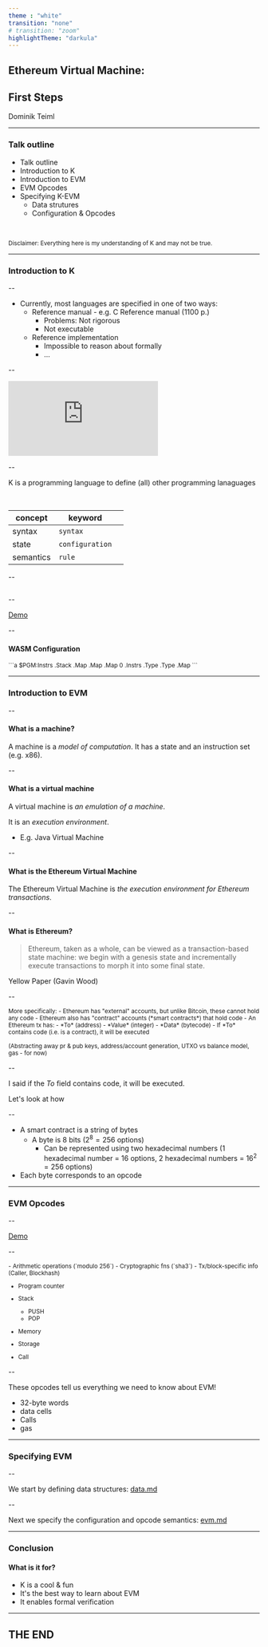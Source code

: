 ```yaml
---
theme : "white"
transition: "none"
# transition: "zoom"
highlightTheme: "darkula"
---
```


## Ethereum Virtual Machine:
## First Steps

Dominik Teiml

---

### Talk outline

- Talk outline
- Introduction to K
- Introduction to EVM
- EVM Opcodes
- Specifying K-EVM
  - Data strutures
  - Configuration & Opcodes

<br />

<small>Disclaimer: Everything here is my understanding of K and may not be true.</small>

---

### Introduction to K

--

- Currently, most languages are specified in one of two ways: 
    - Reference manual - e.g. C Reference manual (1100 p.)
        - Problems: Not rigorous
        - Not executable
    - Reference implementation
        - Impossible to reason about formally
        - ...

--

<section>
<iframe class="stretch" src="https://www.youtube.com/embed/eSaIKHQOo4c" frameborder="0" allow="autoplay; encrypted-media" allowfullscreen></iframe>
</section>

--

K is a programming language to define (all) other programming lanaguages

<br />

| concept  | keyword  |   |
|---|---|---|
| syntax  | `syntax`  |
| state  | `configuration`  |
| semantics | `rule` |

--

<img data-src="./k.png" >

--

[Demo](https://raw.githubusercontent.com/kframework/k/master/k-distribution/tutorial/1_k/2_imp/lesson_4/imp.k)

--

#### WASM Configuration
<small>
```a
    <k> $PGM:Instrs </k>
    <stack> .Stack </stack>
    <curFrame>
    <addrs>   .Map </addrs>
    <locals>  .Map </locals>
    <globals> .Map </globals>
    </curFrame>
    <store>
    <funcs>
            <funcDef multiplicity="*" type="Map">
            <fname>  0       </fname>
            <fcode>  .Instrs </fcode>
            <ftype>  .Type   </ftype>
            <flocal> .Type   </flocal>
            <faddrs> .Map    </faddrs>
            </funcDef>
    </funcs>
    </store>
```
</small>

---

### Introduction to EVM

--

#### What is a machine?

A machine is a *model of computation*. It has a state and an instruction set (e.g. x86).

--

#### What is a virtual machine

A virtual machine is *an emulation of a machine*.

It is an *execution environment*.

- E.g. Java Virtual Machine

--

#### What is the Ethereum Virtual Machine

The Ethereum Virtual Machine is *the execution environment for Ethereum transactions*. 

--

#### What is Ethereum?

> Ethereum, taken as a whole, can be viewed as a
transaction-based state machine: we begin with a genesis
state and incrementally execute transactions to morph
it into some final state. 

Yellow Paper (Gavin Wood)

--

<small>
More specifically:
- Ethereum has "external" accounts, but unlike Bitcoin, these cannot hold any code
- Ethereum also has "contract" accounts (*smart contracts*) that hold code
- An Ethereum tx has:
    - *To* (address)
    - *Value* (integer)
    - *Data* (bytecode)
- If *To* contains code (i.e. is a contract), it will be executed

(Abstracting away pr & pub keys, address/account generation, UTXO vs balance model, gas - for now)
</small>

--

I said if the *To* field contains code, it will be executed.

Let's look at how

--

- A smart contract is a string of bytes
    - A byte is $8$ bits ($2^8 = 256$ options)
        - Can be represented using two hexadecimal numbers ($1$ hexadecimal number = $16$ options, $2$ hexadecimal numbers = $16^2=256$ options)
- Each byte corresponds to an opcode

---

### EVM Opcodes

--

[Demo](https://github.com/trailofbits/evm-opcodes)

--

<small>
- Arithmetic operations (`modulo 256`)
- Cryptographic fns (`sha3`)
- Tx/block-specific info (Caller, Blockhash)

- Program counter

- Stack 
    - PUSH
    - POP
- Memory 
- Storage 

- Call

</small>

--

These opcodes tell us everything we need to know about EVM!

- 32-byte words
- data cells
- Calls
- gas

---

### Specifying EVM

--

We start by defining data structures: [data.md](https://github.com/kframework/evm-semantics/blob/master/data.md)

--

Next we specify the configuration and opcode semantics: [evm.md](https://github.com/kframework/evm-semantics/blob/master/evm.md)

---

### Conclusion
#### What is it for?

- K is a cool & fun
- It's the best way to learn about EVM 
- It enables formal verification

---

<!-- .slide: style="text-align: left;" -->
## THE END